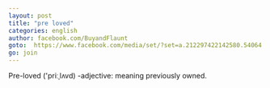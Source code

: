 ```yaml
---
layout: post
title: "pre loved"
categories: english
author: facebook.com/BuyandFlaunt
goto:  https://www.facebook.com/media/set/?set=a.212297422142580.54064.164551660250490&type=3?ref=speak.junglestar.org
go: join
---
```

Pre-loved ('priːˌlʌvd) -adjective: meaning previously owned.
